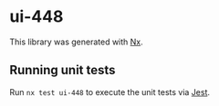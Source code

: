 # ui-448

This library was generated with [Nx](https://nx.dev).

## Running unit tests

Run `nx test ui-448` to execute the unit tests via [Jest](https://jestjs.io).
